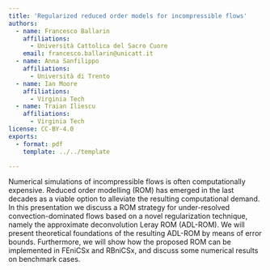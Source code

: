 ```yaml
---
title: 'Regularized reduced order models for incompressible flows'
authors:
  - name: Francesco Ballarin
    affiliations:
      - Università Cattolica del Sacro Cuore
    email: francesco.ballarin@unicatt.it
  - name: Anna Sanfilippo
    affiliations:
      - Università di Trento
  - name: Ian Moore
    affiliations:
      - Virginia Tech
  - name: Traian Iliescu
    affiliations:
      - Virginia Tech
license: CC-BY-4.0
exports:
  - format: pdf
    template: ../../template

---
```


Numerical simulations of incompressible flows is often computationally expensive. Reduced order modelling (ROM) has emerged in the last decades as a viable option to alleviate the resulting computational demand.
In this presentation we discuss a ROM strategy for under-resolved convection-dominated flows based on a novel regularization technique, namely the approximate deconvolution Leray ROM (ADL-ROM). We will present theoretical foundations of the resulting ADL-ROM by means of error bounds. Furthermore, we will show how the proposed ROM can be implemented in FEniCSx and RBniCSx, and discuss some numerical results on benchmark cases.
